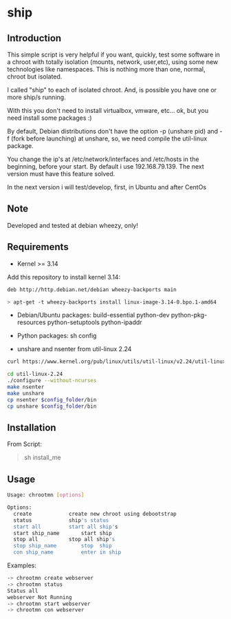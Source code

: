 ship
========

Introduction
------------

This simple script is very helpful if you want, quickly, test some software in a chroot with totally isolation (mounts, network, user,etc), using some new technologies like namespaces. This is nothing more than one, normal, chroot but isolated.

I called "ship" to each of  isolated chroot. And, is possible you have one or more ship/s running.

With this you don't need to install virtualbox, vmware, etc... ok, but you need install some packages :)

By default, Debian distributions don't have the option -p (unshare pid) and -f (fork before launching) at unshare, so, we need compile the util-linux package.

You change the ip's at /etc/network/interfaces and /etc/hosts in the beginning, before your start.
By default i use 192.168.79.139. The next version must have this feature solved.

In the next version i will test/develop, first, in Ubuntu and after CentOs

Note
------------
Developed and tested at debian wheezy, only!


Requirements
------------
- Kernel >= 3.14

Add this repository to install kernel 3.14:

```bash
deb http://http.debian.net/debian wheezy-backports main

> apt-get -t wheezy-backports install linux-image-3.14-0.bpo.1-amd64
```

- Debian/Ubuntu packages:
build-essential python-dev python-pkg-resources python-setuptools python-ipaddr

- Python packages:
sh config

- unshare and nsenter from util-linux 2.24
```bash
curl https://www.kernel.org/pub/linux/utils/util-linux/v2.24/util-linux-2.24.tar.gz | tar -zxf-

cd util-linux-2.24
./configure --without-ncurses
make nsenter
make unshare
cp nsenter $config_folder/bin
cp unshare $config_folder/bin
```

Installation
------------
From Script:
> sh install_me


Usage
-----
```bash
Usage: chrootmn [options]

Options:
  create			create new chroot using debootstrap
  status			ship's status
  start all			start all ship's
  start ship_name		start ship
  stop all			stop all ship's
  stop ship_name		stop  ship
  con ship_name			enter in ship
```

Examples:

```bash
-> chrootmn create webserver
-> chrootmn status
Status all
webserver Not Running
-> chrootmn start webserver
-> chrootmn con webserver
```
